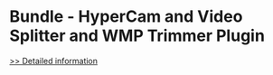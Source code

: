 # Bundle - HyperCam and Video Splitter and WMP Trimmer Plugin
[>> Detailed information](https://secure.shareit.com/shareit/product.html?productid=300489502&affiliateid=200057808)